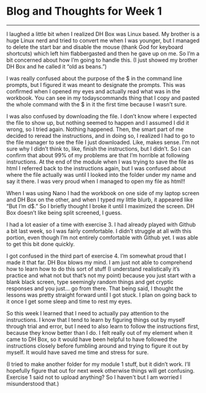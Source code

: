 # Blog and Thoughts for Week 1
***

I laughed a little bit when I realized DH Box was Linux based. My brother is a huge Linux nerd and tried to convert me when I was younger, but I managed to delete the start bar and disable the mouse (thank God for keyboard shortcuts) which left him flabbergasted and then he gave up on me. So I’m a bit concerned about how I’m going to handle this. (I just showed my brother DH Box and he called it “old as beans.”)

I was really confused about the purpose of the $ in the command line prompts, but I figured it was meant to designate the prompts. This was confirmed when I opened my eyes and actually read what was in the workbook. You can see in my todayscommands thing that I copy and pasted the whole command with the $ in it the first time because I wasn’t sure. 

I was also confused by downloading the file. I don’t know where I expected the file to show up, but nothing seemed to happen and I assumed I did it wrong, so I tried again. Nothing happened. Then, the smart part of me decided to reread the instructions, and in doing so, I realized I had to go to the file manager to see the file I just downloaded. Like, makes sense. I’m not sure why I didn’t think to, like, finish the instructions, but I didn’t. So I can confirm that about 99% of my problems are that I’m horrible at following instructions. At the end of the module when I was trying to save the file as html I referred back to the instructions again, but I was confused about where the file actually was until I looked into the folder under my name and say it there. I was very proud when I managed to open my file as html!!

When I was using Nano I had the workbook on one side of my laptop screen and DH Box on the other, and when I typed my little blurb, it appeared like “But I’m d$.” So I briefly thought I broke it until I maximized the screen. DH Box doesn’t like being split screened, I guess. 

I had a lot easier of a time with exercise 3. I had already played with Github a bit last week, so I was fairly comfortable. I didn’t struggle at all with this portion, even though I’m not entirely comfortable with Github yet. I was able to get this bit done quickly. 

I got confused in the third part of exercise 4. I’m somewhat proud that I made it that far. DH Box blows my mind. I am just not able to comprehend how to learn how to do this sort of stuff (I understand realistically it’s practice and what not but that’s not my point) because you just start with a blank black screen, type seemingly random things and get cryptic responses and you just… go from there. That being said, I thought the lessons was pretty straight forward until I got stuck. I plan on going back to it once I get some sleep and time to rest my eyes.

So this week I learned that I need to actually pay attention to the instructions. I know that I tend to learn by figuring things out by myself through trial and error, but I need to also learn to follow the instructions first, because they know better than I do. I felt really out of my element when it came to DH Box, so it would have been helpful to have followed the instructions closely before fumbling around and trying to figure it out by myself. It would have saved me time and stress for sure. 

(I tried to make another folder for my module 1 stuff, but it didn’t work. I’ll hopefully figure that out for next week otherwise things will get confusing. Exercise 1 said not to upload anything? So I haven't but I am worried I misunderstood that.)
